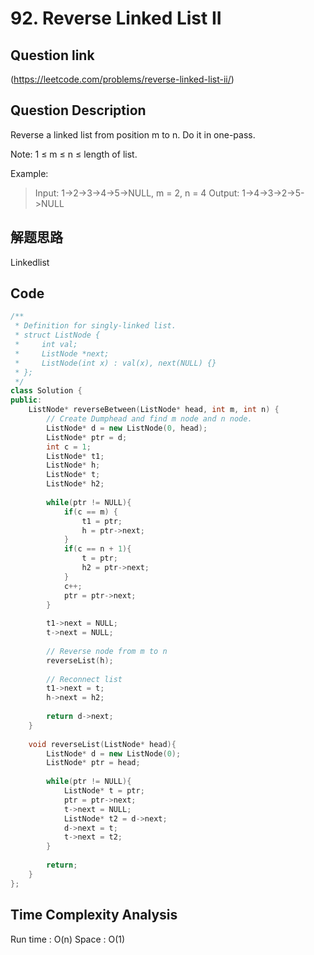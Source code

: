 # 92. Reverse Linked List II

## Question link
(https://leetcode.com/problems/reverse-linked-list-ii/)

## Question Description
Reverse a linked list from position m to n. Do it in one-pass.

Note: 1 ≤ m ≤ n ≤ length of list.

Example:

> Input: 1->2->3->4->5->NULL, m = 2, n = 4
> Output: 1->4->3->2->5->NULL

## 解题思路
Linkedlist

## Code
```c++
/**
 * Definition for singly-linked list.
 * struct ListNode {
 *     int val;
 *     ListNode *next;
 *     ListNode(int x) : val(x), next(NULL) {}
 * };
 */
class Solution {
public:
    ListNode* reverseBetween(ListNode* head, int m, int n) {
        // Create Dumphead and find m node and n node.
        ListNode* d = new ListNode(0, head);
        ListNode* ptr = d;
        int c = 1;
        ListNode* t1;
        ListNode* h;
        ListNode* t;
        ListNode* h2;
        
        while(ptr != NULL){
            if(c == m) {
                t1 = ptr;
                h = ptr->next;
            }
            if(c == n + 1){
                t = ptr;
                h2 = ptr->next;
            }
            c++;
            ptr = ptr->next;
        }
        
        t1->next = NULL;
        t->next = NULL;
        
        // Reverse node from m to n 
        reverseList(h);
        
        // Reconnect list
        t1->next = t;
        h->next = h2;
        
        return d->next;
    }
    
    void reverseList(ListNode* head){
        ListNode* d = new ListNode(0);
        ListNode* ptr = head;
        
        while(ptr != NULL){
            ListNode* t = ptr;
            ptr = ptr->next;
            t->next = NULL;
            ListNode* t2 = d->next;
            d->next = t;
            t->next = t2;
        }
        
        return;
    }
};
```

## Time Complexity Analysis
Run time : O(n)
Space : O(1)